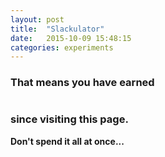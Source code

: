 ```yaml
---
layout: post
title:  "Slackulator"
date:   2015-10-09 15:48:15
categories: experiments
---
```


<script src="/assets/js/slackulator.js">

</script>

### That means you have earned

<h1 id="time" markdown="1"></h1>

### since visiting this page.


**Don't spend it all at once...**
